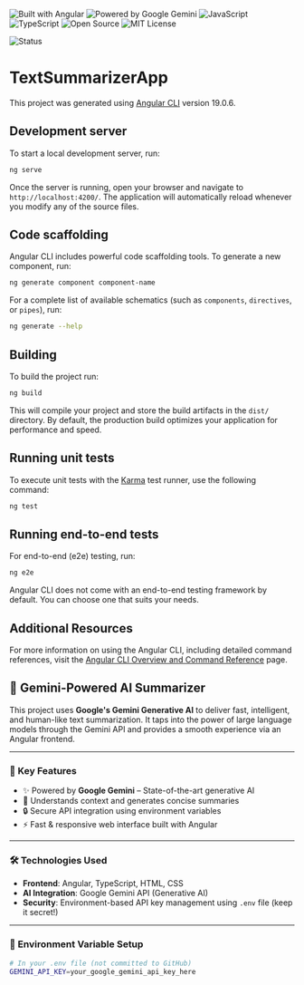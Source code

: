 <!-- Project Info Badges -->
![Built with Angular](https://img.shields.io/badge/Built%20with-Angular-DD0031?logo=angular&logoColor=white)
![Powered by Google Gemini](https://img.shields.io/badge/AI-Google%20Gemini-blueviolet?logo=google)
![JavaScript](https://img.shields.io/badge/Code-JavaScript-yellow?logo=javascript)
![TypeScript](https://img.shields.io/badge/Language-TypeScript-blue?logo=typescript)
![Open Source](https://img.shields.io/badge/Open%20Source-Yes-brightgreen)
![MIT License](https://img.shields.io/badge/License-MIT-green)

<!-- Status / Version -->
![Status](https://img.shields.io/badge/Status-In%20Progress-yellow)



# TextSummarizerApp

This project was generated using [Angular CLI](https://github.com/angular/angular-cli) version 19.0.6.

## Development server

To start a local development server, run:

```bash
ng serve
```

Once the server is running, open your browser and navigate to `http://localhost:4200/`. The application will automatically reload whenever you modify any of the source files.

## Code scaffolding

Angular CLI includes powerful code scaffolding tools. To generate a new component, run:

```bash
ng generate component component-name
```

For a complete list of available schematics (such as `components`, `directives`, or `pipes`), run:

```bash
ng generate --help
```

## Building

To build the project run:

```bash
ng build
```

This will compile your project and store the build artifacts in the `dist/` directory. By default, the production build optimizes your application for performance and speed.

## Running unit tests

To execute unit tests with the [Karma](https://karma-runner.github.io) test runner, use the following command:

```bash
ng test
```

## Running end-to-end tests

For end-to-end (e2e) testing, run:

```bash
ng e2e
```

Angular CLI does not come with an end-to-end testing framework by default. You can choose one that suits your needs.

## Additional Resources

For more information on using the Angular CLI, including detailed command references, visit the [Angular CLI Overview and Command Reference](https://angular.dev/tools/cli) page.

## 🧠 Gemini-Powered AI Summarizer

This project uses **Google's Gemini Generative AI** to deliver fast, intelligent, and human-like text summarization. It taps into the power of large language models through the Gemini API and provides a smooth experience via an Angular frontend.

---

### 🚀 Key Features

- ✨ Powered by **Google Gemini** – State-of-the-art generative AI
- 🧠 Understands context and generates concise summaries
- 🔒 Secure API integration using environment variables
- ⚡ Fast & responsive web interface built with Angular

---

### 🛠️ Technologies Used

- **Frontend**: Angular, TypeScript, HTML, CSS  
- **AI Integration**: Google Gemini API (Generative AI)  
- **Security**: Environment-based API key management using `.env` file (keep it secret!)  

---

### 🔑 Environment Variable Setup

```bash
# In your .env file (not committed to GitHub)
GEMINI_API_KEY=your_google_gemini_api_key_here

